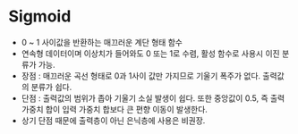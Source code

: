 # Sigmoid

- 0 ~ 1 사이값을 반환하는 매끄러운 계단 형태 함수
- 연속형 데이터이며 이상치가 들어와도 0 또는 1로 수렴, 활성 함수로 사용시 이진 분류가 가능.
- 장점 : 매끄러운 곡선 형태로 0과 1사이 값만 가지므로 기울기 폭주가 없다. 출력값의 분류가 쉽다.
- 단점 : 출력값의 범위가 좁아 기울기 소실 발생이 쉽다. 또한 중앙값이 0.5, 즉 출력 가중치 합이 입력 가중치 합보다 큰 편향 이동이 발생한다.
- 상기 단점 때문에 출력층이 아닌 은닉층에 사용은 비권장.

